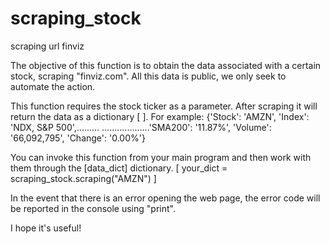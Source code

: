 # scraping_stock
 scraping url finviz

The objective of this function is to obtain the data associated with a certain stock, scraping "finviz.com".
All this data is public, we only seek to automate the action.

This function requires the stock ticker as a parameter. After scraping it will return the data as a dictionary [ ].
For example:
{'Stock': 'AMZN', 'Index': 'NDX, S&P 500',.........
...................'SMA200': '11.87%', 'Volume': '66,092,795', 'Change': '0.00%'}

You can invoke this function from your main program and then work with them through the [data_dict] dictionary. [ your_dict = scraping_stock.scraping("AMZN") ]

In the event that there is an error opening the web page, the error code will be reported in the console using "print".

I hope it's useful!